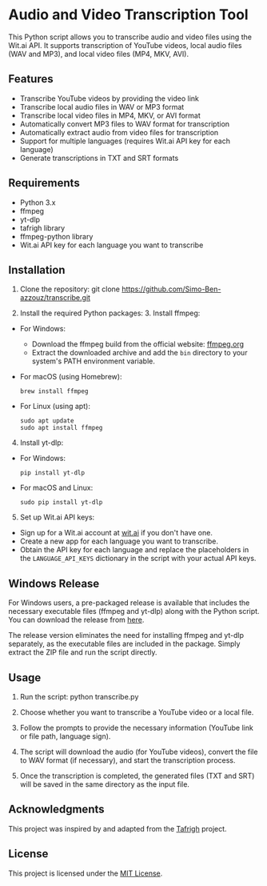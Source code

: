 # Audio and Video Transcription Tool

This Python script allows you to transcribe audio and video files using the Wit.ai API. It supports transcription of YouTube videos, local audio files (WAV and MP3), and local video files (MP4, MKV, AVI).

## Features

- Transcribe YouTube videos by providing the video link
- Transcribe local audio files in WAV or MP3 format
- Transcribe local video files in MP4, MKV, or AVI format
- Automatically convert MP3 files to WAV format for transcription
- Automatically extract audio from video files for transcription
- Support for multiple languages (requires Wit.ai API key for each language)
- Generate transcriptions in TXT and SRT formats

## Requirements

- Python 3.x
- ffmpeg
- yt-dlp
- tafrigh library
- ffmpeg-python library
- Wit.ai API key for each language you want to transcribe

## Installation

1. Clone the repository:
   git clone https://github.com/Simo-Ben-azzouz/transcribe.git

2. Install the required Python packages:
   3. Install ffmpeg:

- For Windows:
  - Download the ffmpeg build from the official website: [ffmpeg.org](https://ffmpeg.org/download.html)
  - Extract the downloaded archive and add the `bin` directory to your system's PATH environment variable.

- For macOS (using Homebrew):
  ```
  brew install ffmpeg
  ```

- For Linux (using apt):
  ```
  sudo apt update
  sudo apt install ffmpeg
  ```

4. Install yt-dlp:

- For Windows:
  ```
  pip install yt-dlp
  ```

- For macOS and Linux:
  ```
  sudo pip install yt-dlp
  ```

5. Set up Wit.ai API keys:

- Sign up for a Wit.ai account at [wit.ai](https://wit.ai/) if you don't have one.
- Create a new app for each language you want to transcribe.
- Obtain the API key for each language and replace the placeholders in the `LANGUAGE_API_KEYS` dictionary in the script with your actual API keys.

## Windows Release

For Windows users, a pre-packaged release is available that includes the necessary executable files (ffmpeg and yt-dlp) along with the Python script. You can download the release from [here](https://github.com/marouane53/transcribe/releases/download/windows_py/Transcribe.zip).

The release version eliminates the need for installing ffmpeg and yt-dlp separately, as the executable files are included in the package. Simply extract the ZIP file and run the script directly.


## Usage

1. Run the script:
   python transcribe.py
2. Choose whether you want to transcribe a YouTube video or a local file.

3. Follow the prompts to provide the necessary information (YouTube link or file path, language sign).

4. The script will download the audio (for YouTube videos), convert the file to WAV format (if necessary), and start the transcription process.

5. Once the transcription is completed, the generated files (TXT and SRT) will be saved in the same directory as the input file.

## Acknowledgments

This project was inspired by and adapted from the [Tafrigh](https://github.com/ieasybooks/tafrigh) project.

## License

This project is licensed under the [MIT License](LICENSE).
